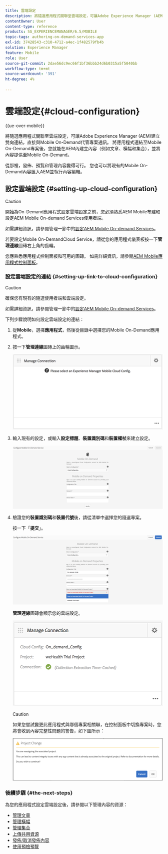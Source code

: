 ```yaml
---
title: 雲端設定
description: 將隨選應用程式關聯至雲端設定，可讓Adobe Experience Manager (AEM)建立雙向連結，直接與Mobile On-Demand代管專案通訊。 請依照此頁面瞭解更多資訊。
contentOwner: User
content-type: reference
products: SG_EXPERIENCEMANAGER/6.5/MOBILE
topic-tags: authoring-on-demand-services-app
exl-id: 37428543-c310-4712-a4ec-1f482579fb4b
solution: Experience Manager
feature: Mobile
role: User
source-git-commit: 2dae56dc9ec66f1bf36bbb24d6b0315a5f5040bb
workflow-type: tm+mt
source-wordcount: '391'
ht-degree: 4%

---
```


# 雲端設定{#cloud-configuration}

{{ue-over-mobile}}

將隨選應用程式關聯至雲端設定，可讓Adobe Experience Manager (AEM)建立雙向連結，直接與Mobile On-Demand代管專案通訊。 將應用程式連結至Mobile On-Demand專案後，您就能在AEM內建立內容（例如文章、橫幅和集合），並將內容提供至Mobile On-Demand。

從那裡，發佈、預覽和管理內容變得可行。 您也可以將現有的Mobile On-Demand內容匯入AEM並執行內容編輯。

## 設定雲端設定 {#setting-up-cloud-configuration}

>[!CAUTION]
>
>開始為On-Demand應用程式設定雲端設定之前，您必須熟悉AEM Mobile布建和設定AEM Mobile On-demand Services使用者端。
>
>如需詳細資訊，請參閱管理一節中的[設定AEM Mobile On-demand Services](/help/mobile/aem-mobile-setup.md)。

若要設定Mobile On-DemandCloud Service，請從您的應用程式儀表板按一下&#x200B;**管理連線**&#x200B;圖磚右上角的齒輪。

您應熟悉應用程式控制面板和可用的圖磚。 如需詳細資訊，請參閱[AEM Mobile應用程式控制面板](/help/mobile/mobile-apps-ondemand-application-dashboard.md)。

### 設定雲端設定的連結 {#setting-up-link-to-cloud-configuration}

>[!CAUTION]
>
>確保您有現有的隨選使用者端和雲端設定。
>
>如需詳細資訊，請參閱管理一節中的[設定AEM Mobile On-demand Services](/help/mobile/aem-mobile-setup.md)。

下列步驟說明如何設定雲端設定的連結：

1. 從&#x200B;**Mobile**，選擇&#x200B;**應用程式**，然後從目錄中選擇您的Mobile On-Demand應用程式。
1. 按一下&#x200B;**管理連線**&#x200B;圖磚上的齒輪圖示。

   ![chlimage_1-65](assets/chlimage_1-65.png)

1. 輸入現有的設定，或輸入&#x200B;**設定標題**、**裝置識別碼**&#x200B;和&#x200B;**裝置權杖**&#x200B;來建立設定。

   ![chlimage_1-66](assets/chlimage_1-66.png)

1. 驗證您的&#x200B;**裝置識別碼**&#x200B;和&#x200B;**裝置代號**&#x200B;後，請從清單中選擇您的隨選專案。

   按一下「**提交**」。

   ![chlimage_1-67](assets/chlimage_1-67.png)

   **管理連線**&#x200B;圖磚會顯示您的雲端設定。

   ![chlimage_1-68](assets/chlimage_1-68.png)

   >[!CAUTION]
   >
   >如果您嘗試變更此應用程式與哪個專案相關聯，在控制面板中切換專案時，您將會收到內容完整性問題的警告，如下圖所示：

   ![chlimage_1-69](assets/chlimage_1-69.png)

### 後續步驟 {#the-next-steps}

為您的應用程式設定雲端設定後，請參閱以下管理內容的資源：

* [管理文章](/help/mobile/mobile-on-demand-managing-articles.md)
* [管理橫幅](/help/mobile/mobile-on-demand-managing-banners.md)
* [管理集合](/help/mobile/mobile-on-demand-managing-collections.md)
* [上傳共用資源](/help/mobile/mobile-on-demand-shared-resources.md)
* [發佈/取消發佈內容](/help/mobile/mobile-on-demand-publishing-unpublishing.md)
* [使用預檢預覽](/help/mobile/aem-mobile-manage-ondemand-services.md)
